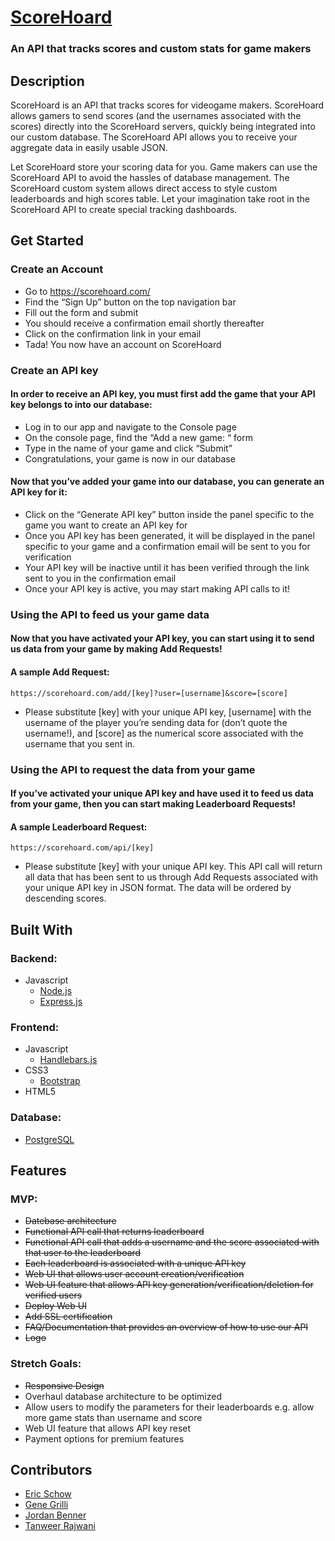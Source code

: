 # [ScoreHoard](https://scorehoard.com)
### An API that tracks scores and custom stats for game makers

## Description
ScoreHoard is an API that tracks scores for videogame makers. ScoreHoard allows gamers to send scores (and the usernames associated with the scores) directly into the ScoreHoard servers, quickly being integrated into our custom database. The ScoreHoard API allows you to receive your aggregate data in easily usable JSON. 

Let ScoreHoard store your scoring data for you.  Game makers can use the ScoreHoard API to avoid the hassles of database management.  The ScoreHoard custom system allows direct access to style custom leaderboards and high scores table.  Let your imagination take root in the ScoreHoard API to create special tracking dashboards.  

## Get Started

### Create an Account

* Go to https://scorehoard.com/
* Find the “Sign Up” button on the top navigation bar 
* Fill out the form and submit
* You should receive a confirmation email shortly thereafter
* Click on the confirmation link in your email
* Tada! You now have an account on ScoreHoard

### Create an API key

#### In order to receive an API key, you must first add the game that your API key belongs to into our database:
 
* Log in to our app and navigate to the Console page
* On the console page, find the “Add a new game: “ form
* Type in the name of your game and click “Submit”
* Congratulations, your game is now in our database
 
#### Now that you’ve added your game into our database, you can generate an API key for it:
 
* Click on the “Generate API key” button inside the panel specific to the game you want to create an API key for
* Once you API key has been generated, it will be displayed in the panel specific to your game and a confirmation email will be sent to you for verification
* Your API key will be inactive until it has been verified through the link sent to you in the confirmation email
* Once your API key is active, you may start making API calls to it!

### Using the API to feed us your game data
 
#### Now that you have activated your API key, you can start using it to send us data from your game by making Add Requests!

#### A sample Add Request:
```
https://scorehoard.com/add/[key]?user=[username]&score=[score]
```
 
* Please substitute [key] with your unique API key, [username] with the username of the player you’re sending data for (don’t quote the username!), and [score] as the numerical score associated with the username that you sent in.

### Using the API to request the data from your game
 
#### If you’ve activated your unique API key and have used it to feed us data from your game, then you can start making Leaderboard Requests!
 
#### A sample Leaderboard Request:
```
https://scorehoard.com/api/[key]
```

* Please substitute [key] with your unique API key. This API call will return all data that has been sent to us through Add Requests associated with your unique API key in JSON format. The data will be ordered by descending scores.

## Built With

### Backend:
* Javascript
   * [Node.js](https://nodejs.org/en/)  
   * [Express.js](https://expressjs.com/)  

### Frontend:
* Javascript
   * [Handlebars.js](http://handlebarsjs.com/)  
* CSS3
   * [Bootstrap](http://getbootstrap.com/)  
* HTML5

### Database:
* [PostgreSQL](https://www.postgresql.org/)


## Features

### MVP:

* ~~Datebase architecture~~
* ~~Functional API call that returns leaderboard~~
* ~~Functional API call that adds a username and the score associated with that user to the leaderboard~~
* ~~Each leaderboard is associated with a unique API key~~
* ~~Web UI that allows user account creation/verification~~
* ~~Web UI feature that allows API key generation/verification/deletion for verified users~~
* ~~Deploy Web UI~~
* ~~Add SSL certification~~
* ~~FAQ/Documentation that provides an overview of how to use our API~~
* ~~Logo~~

### Stretch Goals:

* ~~Responsive Design~~
* Overhaul database architecture to be optimized
* Allow users to modify the parameters for their leaderboards e.g. allow more game stats than username and score
* Web UI feature that allows API key reset
* Payment options for premium features

## Contributors

* [Eric Schow](https://github.com/ericmschow)
* [Gene Grilli](https://github.com/g-grilli)
* [Jordan Benner](https://github.com/JordanBenner)
* [Tanweer Rajwani](https://github.com/antweer)
